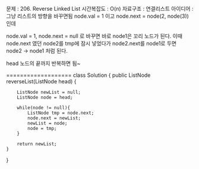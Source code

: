 문제 : 206. Reverse Linked List
시간복잡도 : O(n)
자료구조 : 연결리스트
아이디어 : 그냥 리스트의 방향을 바꾸면됨 
node.val = 1 이고
node.next = node(2, node(3)) 인데 

node.val = 1, node.next = null 로 바꾸면 바로 node1은 꼬리 노드가 된다. 
이때 node.next 였던 node2를 tmp에 잠시 넣었다가
node2.next를 node1로 두면 node2 -> node1 처럼 된다. 

head 노드의 끝까지 반복하면 됨~


===================
class Solution {
    public ListNode reverseList(ListNode head) {

        ListNode newList = null;
        ListNode node = head;

        while(node != null){
            ListNode tmp = node.next;
            node.next = newList;
            newList = node;
            node = tmp;
        }

        return newList;
    }
}